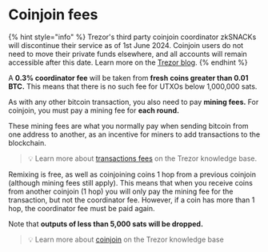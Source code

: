 # Coinjoin fees

{% hint style="info" %}
Trezor's third party coinjoin coordinator zkSNACKs will discontinue their service as of 1st June 2024. Coinjoin users do not need to move their private funds elsewhere, and all accounts will remain accessible after this date. Learn more on the [Trezor blog](https://blog.trezor.io/important-update-transitioning-from-coinjoin-in-trezor-suite-9dfc63d2662f).
{% endhint %}

A **0.3% coordinator fee** will be taken from **fresh** **coins greater than 0.01 BTC.** This means that there is no such fee for UTXOs below 1,000,000 sats.

As with any other bitcoin transaction, you also need to pay **mining fees.** For coinjoin, you must pay a mining fee for **each round.**

These mining fees are what you normally pay when sending bitcoin from one address to another, as an incentive for miners to add transactions to the blockchain.

> 💡 Learn more about [transactions fees](https://trezor.io/learn/a/transaction-fees-in-trezor-suite-app) on the Trezor knowledge base.

Remixing is free, as well as coinjoining coins 1 hop from a previous coinjoin (although mining fees still apply). This means that when you receive coins from another coinjoin (1 hop) you will only pay the mining fee for the transaction, but not the coordinator fee. However, if a coin has more than 1 hop, the coordinator fee must be paid again.

Note that **outputs of less than 5,000 sats will be dropped.**

> 💡 Learn more about [coinjoin](https://trezor.io/learn/a/coinjoin-in-trezor-suite) on the Trezor knowledge base
